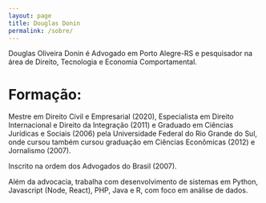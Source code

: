 ```yaml
---
layout: page
title: Douglas Donin
permalink: /sobre/
---
```


Douglas Oliveira Donin é Advogado em Porto Alegre-RS e pesquisador na área de Direito, Tecnologia e Economia Comportamental.

# Formação: 

Mestre em Direito Civil e Empresarial (2020), Especialista em Direito Internacional e Direito da Integração (2011) e Graduado em Ciências Jurídicas e Sociais (2006) pela Universidade Federal do Rio Grande do Sul, onde cursou também cursou graduação em Ciências Econômicas (2012) e Jornalismo (2007). 

Inscrito na ordem dos Advogados do Brasil (2007). 

Além da advocacia, trabalha com desenvolvimento de sistemas em Python, Javascript (Node, React), PHP, Java e R, com foco em análise de dados.
